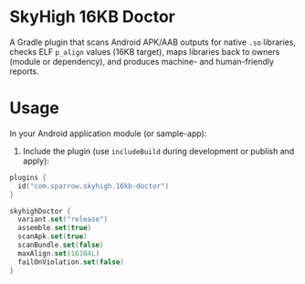 # SkyHigh 16KB Doctor

A Gradle plugin that scans Android APK/AAB outputs for native `.so` libraries, checks ELF `p_align` values (16KB target), maps libraries back to owners (module or dependency), and produces machine- and human-friendly reports.


# Usage

In your Android application module (or sample-app):

1. Include the plugin (use `includeBuild` during development or publish and apply):
```kotlin
plugins {
  id("com.sparrow.skyhigh.16kb-doctor")
}

skyhighDoctor {
  variant.set("release")
  assemble.set(true)
  scanApk.set(true)
  scanBundle.set(false)
  maxAlign.set(16384L)
  failOnViolation.set(false)
}
